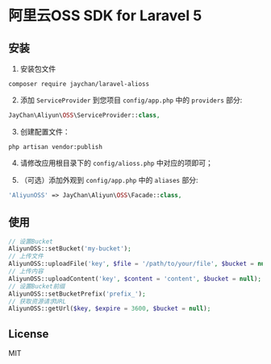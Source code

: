 # 阿里云OSS SDK for Laravel 5

## 安装

1. 安装包文件
  ```shell
  composer require jaychan/laravel-alioss
  ```

2. 添加 `ServiceProvider` 到您项目 `config/app.php` 中的 `providers` 部分:

  ```php
  JayChan\Aliyun\OSS\ServiceProvider::class,
  ```

3. 创建配置文件：

  ```shell
  php artisan vendor:publish
  ```
4. 请修改应用根目录下的 `config/alioss.php` 中对应的项即可；

5. （可选）添加外观到 `config/app.php` 中的 `aliases` 部分:

  ```php
  'AliyunOSS' => JayChan\Aliyun\OSS\Facade::class,
  ```

## 使用

```php
// 设置Bucket
AliyunOSS::setBucket('my-bucket');
// 上传文件
AliyunOSS::uploadFile('key', $file = '/path/to/your/file', $bucket = null);
// 上传内容
AliyunOSS::uploadContent('key', $content = 'content', $bucket = null);
// 设置Bucket前缀
AliyunOSS::setBucketPrefix('prefix_');
// 获取资源请求URL
AliyunOSS::getUrl($key, $expire = 3600, $bucket = null);
```

## License

MIT
